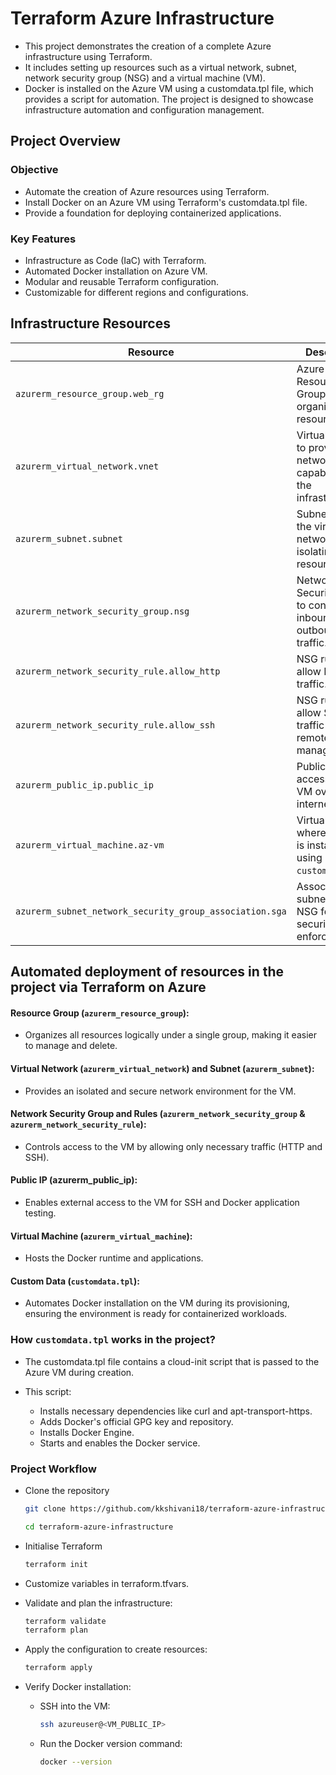 # Terraform Azure Infrastructure

- This project demonstrates the creation of a complete Azure infrastructure using Terraform. 
- It includes setting up resources such as a virtual network, subnet, network security group (NSG) and a virtual machine (VM). 
- Docker is installed on the Azure VM using a customdata.tpl file, which provides a script for automation. The project is designed to showcase infrastructure automation and configuration management.

## Project Overview
### Objective
- Automate the creation of Azure resources using Terraform.
- Install Docker on an Azure VM using Terraform's customdata.tpl file.
- Provide a foundation for deploying containerized applications.  

### Key Features
- Infrastructure as Code (IaC) with Terraform.
- Automated Docker installation on Azure VM.
- Modular and reusable Terraform configuration.
- Customizable for different regions and configurations.

## Infrastructure Resources
| **Resource**                       | **Description**                                                                                   |
|------------------------------------|---------------------------------------------------------------------------------------------------|
| `azurerm_resource_group.web_rg`    | Azure Resource Group to organize all resources.                                                  |
| `azurerm_virtual_network.vnet`     | Virtual Network to provide networking capabilities for the infrastructure.                       |
| `azurerm_subnet.subnet`            | Subnet within the virtual network for isolating resources.                                       |
| `azurerm_network_security_group.nsg` | Network Security Group to control inbound and outbound traffic.                                 |
| `azurerm_network_security_rule.allow_http` | NSG rule to allow HTTP traffic.                                                                |
| `azurerm_network_security_rule.allow_ssh` | NSG rule to allow SSH traffic for remote management.                                           |
| `azurerm_public_ip.public_ip`      | Public IP for accessing the VM over the internet.                                                |
| `azurerm_virtual_machine.az-vm`    | Virtual Machine where Docker is installed using `customdata.tpl`.                               |
| `azurerm_subnet_network_security_group_association.sga` | Associates the subnet with the NSG for security enforcement.                                   |

## Automated deployment of resources in the project via Terraform on Azure

#### Resource Group (`azurerm_resource_group`):
- Organizes all resources logically under a single group, making it easier to manage and delete.

#### Virtual Network (`azurerm_virtual_network`) and Subnet (`azurerm_subnet`):
- Provides an isolated and secure network environment for the VM.

#### Network Security Group and Rules (`azurerm_network_security_group` & `azurerm_network_security_rule`):
- Controls access to the VM by allowing only necessary traffic (HTTP and SSH).

#### Public IP (azurerm_public_ip):
- Enables external access to the VM for SSH and Docker application testing.

#### Virtual Machine (`azurerm_virtual_machine`):
- Hosts the Docker runtime and applications.

#### Custom Data (`customdata.tpl`):
- Automates Docker installation on the VM during its provisioning, ensuring the environment is ready for containerized workloads.

### How `customdata.tpl` works in the project?
- The customdata.tpl file contains a cloud-init script that is passed to the Azure VM during creation.  

- This script:
    - Installs necessary dependencies like curl and apt-transport-https.
    - Adds Docker's official GPG key and repository.
    - Installs Docker Engine.
    - Starts and enables the Docker service.

### Project Workflow  

- Clone the repository 
    ```bash
    git clone https://github.com/kkshivani18/terraform-azure-infrastructure.git
    ```

    ```bash
    cd terraform-azure-infrastructure
    ```

- Initialise Terraform
    ```bash
    terraform init
    ```

- Customize variables in terraform.tfvars.  

- Validate and plan the infrastructure:  
    ```bash
    terraform validate
    terraform plan
    ```

- Apply the configuration to create resources:  
    ```bash
    terraform apply
    ```

- Verify Docker installation:  
    - SSH into the VM:  
        ```bash
        ssh azureuser@<VM_PUBLIC_IP>
        ```
    - Run the Docker version command:  
        ```bash
        docker --version
        ```

